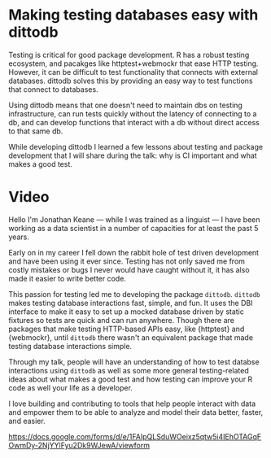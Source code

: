 # Making testing databases easy with dittodb

Testing is critical for good package development. R has a robust testing ecosystem, and pacakges like httptest+webmockr that ease HTTP testing. However, it can be difficult to test functionality that connects with external databases. dittodb solves this by providing an easy way to test functions that connect to databases.

Using dittodb means that one doesn't need to maintain dbs on testing infrastructure, can run tests quickly without the latency of connecting to a db, and can develop functions that interact with a db without direct access to that same db.

While developing dittodb I learned a few lessons about testing and package development that I will share during the talk: why is CI important and what makes a good test.


# Video

Hello I'm Jonathan Keane — while I was trained as a linguist — I have been working as a data scientist in a number of capacities for at least the past 5 years.

Early on in my career I fell down the rabbit hole of test driven development and have been using it ever since. Testing has not only saved me from costly mistakes or bugs I never would have caught without it, it has also made it easier to write better code.

This passion for testing led me to developing the package `dittodb`. `dittodb` makes testing database interactions fast, simple, and fun. It uses the DBI interface to make it easy to set up a mocked database driven by static fixtures so tests are quick and can run anywhere. Though there are packages that make testing HTTP-based APIs easy, like {httptest} and {webmockr}, until `dittodb` there wasn't an equivalent package that made testing database interactions simple. 

Through my talk, people will have an understanding of how to test databse interactions using `dittodb` as well as some more general testing-related ideas about what makes a good test and how testing can improve your R code as well your life as a developer.


I love building and contributing to tools that help people interact with data and empower them to be able to analyze and model their data better, faster, and easier.

https://docs.google.com/forms/d/e/1FAIpQLSduWOeixz5qtw5i4IEhOTAGqFOwmDy-2NjYYlFyu2Dk9WJewA/viewform
